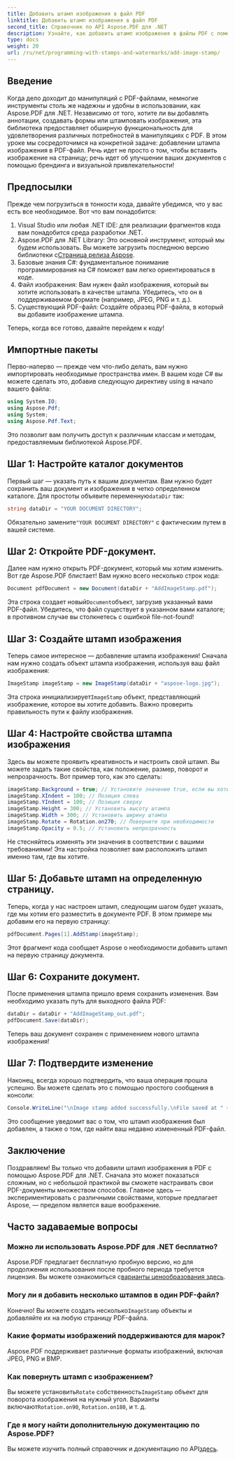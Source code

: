 ```yaml
---
title: Добавить штамп изображения в файл PDF
linktitle: Добавить штамп изображения в файл PDF
second_title: Справочник по API Aspose.PDF для .NET
description: Узнайте, как добавить штамп изображения в файлы PDF с помощью Aspose.PDF для .NET с пошаговыми инструкциями и примерами кода.
type: docs
weight: 20
url: /ru/net/programming-with-stamps-and-watermarks/add-image-stamp/
---
```

## Введение

Когда дело доходит до манипуляций с PDF-файлами, немногие инструменты столь же надежны и удобны в использовании, как Aspose.PDF для .NET. Независимо от того, хотите ли вы добавлять аннотации, создавать формы или штамповать изображения, эта библиотека предоставляет обширную функциональность для удовлетворения различных потребностей в манипуляциях с PDF. В этом уроке мы сосредоточимся на конкретной задаче: добавлении штампа изображения в PDF-файл. Речь идет не просто о том, чтобы вставить изображение на страницу; речь идет об улучшении ваших документов с помощью брендинга и визуальной привлекательности!

## Предпосылки

Прежде чем погрузиться в тонкости кода, давайте убедимся, что у вас есть все необходимое. Вот что вам понадобится:

1. Visual Studio или любая .NET IDE: для реализации фрагментов кода вам понадобится среда разработки .NET.
2.  Aspose.PDF для .NET Library: Это основной инструмент, который мы будем использовать. Вы можете загрузить последнюю версию библиотеки с[Страница релиза Aspose](https://releases.aspose.com/pdf/net/).
3. Базовые знания C#: фундаментальное понимание программирования на C# поможет вам легко ориентироваться в коде.
4. Файл изображения: Вам нужен файл изображения, который вы хотите использовать в качестве штампа. Убедитесь, что он в поддерживаемом формате (например, JPEG, PNG и т. д.).
5. Существующий PDF-файл: Создайте образец PDF-файла, в который вы добавите изображение штампа.

Теперь, когда все готово, давайте перейдем к коду!

## Импортные пакеты

Перво-наперво — прежде чем что-либо делать, вам нужно импортировать необходимые пространства имен. В вашем коде C# вы можете сделать это, добавив следующую директиву using в начало вашего файла:

```csharp
using System.IO;
using Aspose.Pdf;
using System;
using Aspose.Pdf.Text;
```

Это позволит вам получить доступ к различным классам и методам, предоставляемым библиотекой Aspose.PDF.

## Шаг 1: Настройте каталог документов

 Первый шаг — указать путь к вашим документам. Вам нужно будет сохранить ваш документ и изображения в четко определенном каталоге. Для простоты объявите переменную`dataDir` так:

```csharp
string dataDir = "YOUR DOCUMENT DIRECTORY";
```

 Обязательно замените`"YOUR DOCUMENT DIRECTORY"` с фактическим путем в вашей системе.

## Шаг 2: Откройте PDF-документ.

Далее нам нужно открыть PDF-документ, который мы хотим изменить. Вот где Aspose.PDF блистает! Вам нужно всего несколько строк кода:

```csharp
Document pdfDocument = new Document(dataDir + "AddImageStamp.pdf");
```

 Эта строка создает новый`Document`объект, загрузив указанный вами PDF-файл. Убедитесь, что файл существует в указанном вами каталоге; в противном случае вы столкнетесь с ошибкой file-not-found!

## Шаг 3: Создайте штамп изображения

Теперь самое интересное — добавление штампа изображения! Сначала нам нужно создать объект штампа изображения, используя ваш файл изображения:

```csharp
ImageStamp imageStamp = new ImageStamp(dataDir + "aspose-logo.jpg");
```

 Эта строка инициализирует`ImageStamp` объект, представляющий изображение, которое вы хотите добавить. Важно проверить правильность пути к файлу изображения.

## Шаг 4: Настройте свойства штампа изображения

Здесь вы можете проявить креативность и настроить свой штамп. Вы можете задать такие свойства, как положение, размер, поворот и непрозрачность. Вот пример того, как это сделать:

```csharp
imageStamp.Background = true; // Установите значение true, если вы хотите, чтобы штамп был на заднем плане.
imageStamp.XIndent = 100; // Позиция слева
imageStamp.YIndent = 100; // Позиция сверху
imageStamp.Height = 300; // Установить высоту штампа
imageStamp.Width = 300; // Установить ширину штампа
imageStamp.Rotate = Rotation.on270; // Поверните при необходимости
imageStamp.Opacity = 0.5; // Установить непрозрачность
```

Не стесняйтесь изменять эти значения в соответствии с вашими требованиями! Эта настройка позволяет вам расположить штамп именно там, где вы хотите.

## Шаг 5: Добавьте штамп на определенную страницу.

Теперь, когда у нас настроен штамп, следующим шагом будет указать, где мы хотим его разместить в документе PDF. В этом примере мы добавим его на первую страницу:

```csharp
pdfDocument.Pages[1].AddStamp(imageStamp);
```

Этот фрагмент кода сообщает Aspose о необходимости добавить штамп на первую страницу документа.

## Шаг 6: Сохраните документ.

После применения штампа пришло время сохранить изменения. Вам необходимо указать путь для выходного файла PDF:

```csharp
dataDir = dataDir + "AddImageStamp_out.pdf";
pdfDocument.Save(dataDir);
```

Теперь ваш документ сохранен с применением нового штампа изображения!

## Шаг 7: Подтвердите изменение

Наконец, всегда хорошо подтвердить, что ваша операция прошла успешно. Вы можете сделать это с помощью простого сообщения в консоли:

```csharp
Console.WriteLine("\nImage stamp added successfully.\nFile saved at " + dataDir);
```

Это сообщение уведомит вас о том, что штамп изображения был добавлен, а также о том, где найти ваш недавно измененный PDF-файл.

## Заключение

Поздравляем! Вы только что добавили штамп изображения в PDF с помощью Aspose.PDF для .NET. Сначала это может показаться сложным, но с небольшой практикой вы сможете настраивать свои PDF-документы множеством способов. Главное здесь — экспериментировать с различными свойствами, которые предлагает Aspose, — пределом является ваше воображение.

## Часто задаваемые вопросы

### Можно ли использовать Aspose.PDF для .NET бесплатно?  
 Aspose.PDF предлагает бесплатную пробную версию, но для продолжения использования после пробного периода требуется лицензия. Вы можете ознакомиться с[варианты ценообразования здесь](https://purchase.aspose.com/buy).

### Могу ли я добавить несколько штампов в один PDF-файл?  
 Конечно! Вы можете создать несколько`ImageStamp` объекты и добавляйте их на любую страницу PDF-файла.

### Какие форматы изображений поддерживаются для марок?  
Aspose.PDF поддерживает различные форматы изображений, включая JPEG, PNG и BMP.

### Как повернуть штамп с изображением?  
 Вы можете установить`Rotate` собственность`ImageStamp` объект для поворота изображения на нужный угол. Варианты включают`Rotation.on90`, `Rotation.on180`, и т. д.

### Где я могу найти дополнительную документацию по Aspose.PDF?  
 Вы можете изучить полный справочник и документацию по API[здесь](https://reference.aspose.com/pdf/net/).